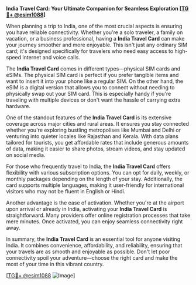 **India Travel Card: Your Ultimate Companion for Seamless Exploration [[TG💪+ @esim1088](https://t.me/s/esim1088)]**

When planning a trip to India, one of the most crucial aspects is ensuring you have reliable connectivity. Whether you're a solo traveler, a family on vacation, or a business professional, having a **India Travel Card** can make your journey smoother and more enjoyable. This isn't just any ordinary SIM card; it's designed specifically for travelers who need easy access to high-speed internet and voice calls.

The **India Travel Card** comes in different types—physical SIM cards and eSIMs. The physical SIM card is perfect if you prefer tangible items and want to insert it into your phone like a regular SIM. On the other hand, the eSIM is a digital version that allows you to connect without needing to physically swap out your SIM card. This is especially handy if you're traveling with multiple devices or don't want the hassle of carrying extra hardware.

One of the standout features of the **India Travel Card** is its extensive coverage across major cities and rural areas. It ensures you stay connected whether you're exploring bustling metropolises like Mumbai and Delhi or venturing into quieter locales like Rajasthan and Kerala. With data plans tailored for tourists, you get affordable rates that include generous amounts of data, making it easier to share photos, stream videos, and stay updated on social media.

For those who frequently travel to India, the **India Travel Card** offers flexibility with various subscription options. You can opt for daily, weekly, or monthly packages depending on the length of your stay. Additionally, the card supports multiple languages, making it user-friendly for international visitors who may not be fluent in English or Hindi.

Another advantage is the ease of activation. Whether you're at the airport upon arrival or already in India, activating your **India Travel Card** is straightforward. Many providers offer online registration processes that take mere minutes. Once activated, you can enjoy seamless connectivity right away.

In summary, the **India Travel Card** is an essential tool for anyone visiting India. It combines convenience, affordability, and reliability, ensuring that your travels are as smooth and enjoyable as possible. Don't let poor connectivity spoil your adventure—choose the right card and make the most of your time in this vibrant country.

[[TG💪+ @esim1088](https://t.me/s/esim1088) ![Image](https://i.postimg.cc/Y0z9fWf4/image.png)]